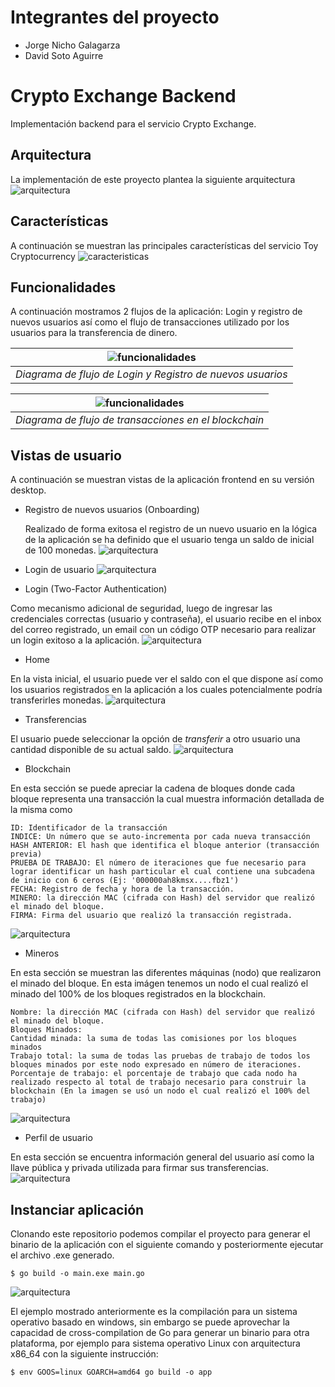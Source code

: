 # Integrantes del proyecto
* Jorge Nicho Galagarza
* David Soto Aguirre

# Crypto Exchange Backend
Implementación backend para el servicio Crypto Exchange.

## Arquitectura
La implementación de este proyecto plantea la siguiente arquitectura
![arquitectura](images/arquitectura_1.png)

## Características
A continuación se muestran las principales características del servicio Toy Cryptocurrency
![caracteristicas](images/caracteristicas_1.jpg)

## Funcionalidades
A continuación mostramos 2 flujos de la aplicación: Login y registro de nuevos usuarios así como el flujo de transacciones utilizado por los usuarios para la transferencia de dinero.

|     ![funcionalidades](images/funcionalidad_login.jpg)     |
|:----------------------------------------------------------:|
| *Diagrama de flujo de Login y Registro de nuevos usuarios* |

| ![funcionalidades](images/funcionalidad_blockchain.jpg) |
|:-------------------------------------------------------:|
|  *Diagrama de flujo de transacciones en el blockchain*  |

## Vistas de usuario
A continuación se muestran vistas de la aplicación frontend en su versión desktop.

* Registro de nuevos usuarios (Onboarding)

  Realizado de forma exitosa el registro de un nuevo usuario en la lógica de la aplicación se ha definido que el usuario tenga un saldo de inicial de 100 monedas.
  ![arquitectura](images/registro.png)

* Login de usuario
  ![arquitectura](images/login.png)

* Login (Two-Factor Authentication)

Como mecanismo adicional de seguridad, luego de ingresar las credenciales correctas (usuario y contraseña), el usuario recibe en el inbox del correo registrado, un email con un código OTP necesario para realizar un login exitoso a la aplicación.
![arquitectura](images/otp_code.png)

* Home

En la vista inicial, el usuario puede ver el saldo con el que dispone así como los usuarios registrados en la aplicación a los cuales potencialmente podría transferirles monedas.
![arquitectura](images/transacciones.png)

* Transferencias

El usuario puede seleccionar la opción de *transferir* a otro usuario una cantidad disponible de su actual saldo.
![arquitectura](images/transferir.png)

* Blockchain

En esta sección se puede apreciar la cadena de bloques donde cada bloque representa una transacción la cual muestra información detallada de la misma como

```
ID: Identificador de la transacción
INDICE: Un número que se auto-incrementa por cada nueva transacción
HASH ANTERIOR: El hash que identifica el bloque anterior (transacción previa)
PRUEBA DE TRABAJO: El número de iteraciones que fue necesario para lograr identificar un hash particular el cual contiene una subcadena de inicio con 6 ceros (Ej: '000000ah8kmsx....fbz1')
FECHA: Registro de fecha y hora de la transacción.
MINERO: la dirección MAC (cifrada con Hash) del servidor que realizó el minado del bloque.
FIRMA: Firma del usuario que realizó la transacción registrada.
```

![arquitectura](images/blockchain.png)

* Mineros

En esta sección se muestran las diferentes máquinas (nodo) que realizaron el minado del bloque. En esta imágen tenemos un nodo el cual realizó el minado del 100% de los bloques registrados en la blockchain.

```
Nombre: la dirección MAC (cifrada con Hash) del servidor que realizó el minado del bloque.
Bloques Minados:
Cantidad minada: la suma de todas las comisiones por los bloques minados
Trabajo total: la suma de todas las pruebas de trabajo de todos los bloques minados por este nodo expresado en número de iteraciones.
Porcentaje de trabajo: el porcentaje de trabajo que cada nodo ha realizado respecto al total de trabajo necesario para construir la blockchain (En la imagen se usó un nodo el cual realizó el 100% del trabajo)
```
![arquitectura](images/mineros.png)

* Perfil de usuario

En esta sección se encuentra información general del usuario así como la llave pública y privada utilizada para firmar sus transferencias.
![arquitectura](images/perfil.png)

## Instanciar aplicación
Clonando este repositorio podemos compilar el proyecto para generar el binario de la aplicación con el siguiente comando y posteriormente ejecutar el archivo .exe generado.

```
$ go build -o main.exe main.go
```
![arquitectura](images/compilacion_windows.png)

El ejemplo mostrado anteriormente es la compilación para un sistema operativo basado en windows, sin embargo se puede aprovechar la capacidad de cross-compilation de Go para generar un binario para otra plataforma, por ejemplo para sistema operativo Linux con arquitectura x86_64 con la siguiente instrucción:

```
$ env GOOS=linux GOARCH=amd64 go build -o app
```
